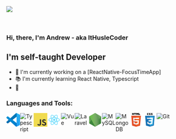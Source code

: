
![](https://media.giphy.com/media/f3iwJFOVOwuy7K6FFw/giphy.gif)

<br>

### Hi, there, I'm Andrew - aka ItHusleCoder

## I'm self-taught Developer
- 🔭 I'm currently working on a [ReactNative-FocusTimeApp]
- 📚 I'm currently learning React Native, Typescript
- 🎯 


### Languages and Tools:

<img align="left" alt="Visual Studio Code" width="36px" src="https://raw.githubusercontent.com/github/explore/80688e429a7d4ef2fca1e82350fe8e3517d3494d/topics/visual-studio-code/visual-studio-code.png" />
<img align="left" alt="Typescript" width="36px" src="https://img.icons8.com/color/40/000000/typescript.png" />
<img align="left" alt="JavaScript" width="36px" src="https://raw.githubusercontent.com/github/explore/80688e429a7d4ef2fca1e82350fe8e3517d3494d/topics/javascript/javascript.png" />
<img align="left" alt="React" width="36px" src="https://raw.githubusercontent.com/github/explore/80688e429a7d4ef2fca1e82350fe8e3517d3494d/topics/react/react.png" />
<img align="left" alt="Vue" width="36px" src="https://img.icons8.com/color/40/000000/vue-js.png" />
<img align="left" alt="Laravel" width="36px" src="https://img.icons8.com/fluency/40/000000/laravel.png" />
<img align="left" alt="Node.js" width="36px" src="https://raw.githubusercontent.com/github/explore/80688e429a7d4ef2fca1e82350fe8e3517d3494d/topics/nodejs/nodejs.png" />
<img align="left" alt="MySQL" width="36px" src="https://img.icons8.com/ios/50/000000/mysql.png" />
<img align="left" alt="MongoDB" width="36px" src="https://img.icons8.com/color/48/000000/mongodb.png" />
<img align="left" alt="HTML5" width="36px" src="https://raw.githubusercontent.com/github/explore/80688e429a7d4ef2fca1e82350fe8e3517d3494d/topics/html/html.png" />
<img align="left" alt="CSS3" width="36px" src="https://raw.githubusercontent.com/github/explore/80688e429a7d4ef2fca1e82350fe8e3517d3494d/topics/css/css.png" />
<img align="left" alt="Git" width="36px" src="https://img.icons8.com/color/48/000000/git.png" />

<br>


